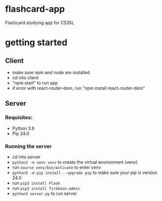 # flashcard-app
Flashcard studying app for CS35L

# getting started
## Client
- make sure npm and node are installed 
- cd into client
- "npm start" to run app
- if error with react-router-dom, run "npm install react-router-dom"

## Server
### Requisites:
- Python 3.9
- Pip 24.0

### Running the server
- cd into server
- `python3 -m venv venv` to create the virtual environment (venv)
- run `source venv/bin/activate` to enter venv
- `python3 -m pip install --upgrade pip` to make sure your pip is version 24.0
- run `pip3 install Flask`
- run `pip3 install firebase-admin`
- `python3 server.py` to run server